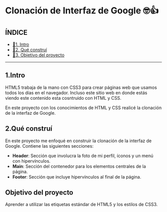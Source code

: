 # Clonación de Interfaz de Google 🤓👍

## ÍNDICE

* [🔅1. Intro](https://github.com/dianazure/clonInterfazGoogle/blob/main/README.md#1intro)
* [🔅2. Qué construí](https://github.com/dianazure/clonInterfazGoogle/blob/main/README.md#2qu%C3%A9-constru%C3%AD)
* [🔅3. Objetivo del proyecto](https://github.com/dianazure/clonInterfazGoogle/blob/main/README.md#objetivo-del-proyecto)

****

## 1.Intro
HTML5 trabaja de la mano con CSS3 para crear páginas web que usamos todos los días en el navegador. Incluso este sitio web en donde estás viendo este contenido esta cosntruido con HTML y CSS.

En este proyecto con los conocimientos de HTML y CSS realicé la clonación de la interfaz de Google.

## 2.Qué construí
En este proyecto me enfoqué en construir la clonación de la interfaz de Google. Contiene las siguientes secciones:

* **Header**: Sección que involucra la foto de mi perfil, íconos y un menú con hipervínculos.
*  **Main**: Sección del contenedor para los elementos centrales de la página.
*  **Footer**: Sección que incluye hipervínculos al final de la página.

## Objetivo del proyecto
Aprender a utilizar las etiquetas estándar de HTML5 y los estilos de CSS3.
